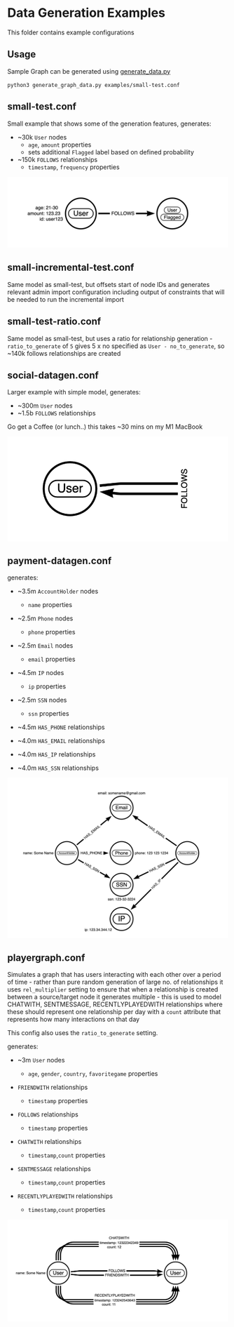 # Data Generation Examples

This folder contains example configurations

## Usage

Sample Graph can be generated using [generate_data.py](./generate_data.py)

```
python3 generate_graph_data.py examples/small-test.conf
```

## small-test.conf

Small example that shows some of the generation features, generates:
* ~30k `User` nodes
   * `age`, `amount` properties
   * sets additional `Flagged` label based on defined probability
* ~150k `FOLLOWS` relationships
   * `timestamp`, `frequency` properties

![small-test Model](./img/small-test.png)

## small-incremental-test.conf

Same model as small-test, but offsets start of node IDs and generates relevant admin import configuration including output of constraints that will be needed to run the incremental import

## small-test-ratio.conf

Same model as small-test, but uses a ratio for relationship generation - `ratio_to_generate` of `5` gives 5 x no specified as `User - no_to_generate`, so ~140k follows relationships are created

## social-datagen.conf

Larger example with simple model, generates:
* ~300m `User` nodes
* ~1.5b `FOLLOWS` relationships

Go get a Coffee (or lunch..) this takes ~30 mins on my M1 MacBook

![social-datagen Model](./img/social-datagen.png)

## payment-datagen.conf

generates:
* ~3.5m `AccountHolder` nodes
  * `name` properties
* ~2.5m `Phone` nodes
  * `phone` properties
* ~2.5m `Email` nodes
  * `email` properties
* ~4.5m `IP` nodes
  * `ip` properties
* ~2.5m `SSN` nodes
  * `ssn` properties

* ~4.5m `HAS_PHONE` relationships
* ~4.0m `HAS_EMAIL` relationships
* ~4.0m `HAS_IP` relationships
* ~4.0m `HAS_SSN` relationships

![payment-datagen Model](./img/payment-datagen.png)

## playergraph.conf

Simulates a graph that has users interacting with each other over a period of time - rather than pure random generation of large no. of relationships it uses `rel_multiplier` setting to ensure that when a relationship is created between a source/target node it generates multiple - this is used to model CHATWITH, SENTMESSAGE, RECENTLYPLAYEDWITH relationships where these should represent one relationship per day with a `count` attribute that represents how many interactions on that day

This config also uses the `ratio_to_generate` setting.

generates:
* ~3m `User` nodes
  * `age`, `gender`, `country`, `favoritegame` properties

* `FRIENDWITH` relationships
  * `timestamp` properties
* `FOLLOWS` relationships
  * `timestamp` properties
* `CHATWITH` relationships
  * `timestamp`,`count` properties
* `SENTMESSAGE` relationships
  * `timestamp`,`count` properties
* `RECENTLYPLAYEDWITH` relationships
  * `timestamp`,`count` properties

![playergraph Model](./img/playergraph.png)
